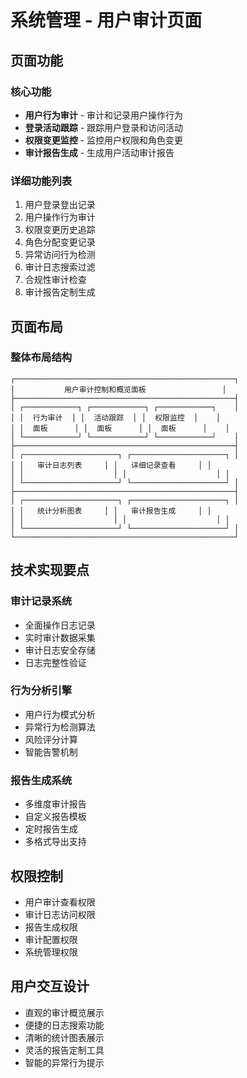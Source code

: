 # 系统管理 - 用户审计页面

## 页面功能

### 核心功能
- **用户行为审计** - 审计和记录用户操作行为
- **登录活动跟踪** - 跟踪用户登录和访问活动
- **权限变更监控** - 监控用户权限和角色变更
- **审计报告生成** - 生成用户活动审计报告

### 详细功能列表
1. 用户登录登出记录
2. 用户操作行为审计
3. 权限变更历史追踪
4. 角色分配变更记录
5. 异常访问行为检测
6. 审计日志搜索过滤
7. 合规性审计检查
8. 审计报告定制生成

## 页面布局

### 整体布局结构
```
┌─────────────────────────────────────────────────┐
│           用户审计控制和概览面板                 │
├─────────────────────────────────────────────────┤
│ ┌────────────┐ ┌────────────┐ ┌────────────┐    │
│ │  行为审计  │ │  活动跟踪  │ │  权限监控  │    │
│ │  面板      │ │  面板      │ │  面板      │    │
│ └────────────┘ └────────────┘ └────────────┘    │
├─────────────────────────────────────────────────┤
│ ┌─────────────────────┐ ┌─────────────────────┐ │
│ │   审计日志列表     │ │   详细记录查看     │ │
│ │                    │ │                    │ │
│ └─────────────────────┘ └─────────────────────┘ │
├─────────────────────────────────────────────────┤
│ ┌─────────────────────┐ ┌─────────────────────┐ │
│ │   统计分析图表     │ │   审计报告生成     │ │
│ │                    │ │                    │ │
│ └─────────────────────┘ └─────────────────────┘ │
└─────────────────────────────────────────────────┘
```

## 技术实现要点

### 审计记录系统
- 全面操作日志记录
- 实时审计数据采集
- 审计日志安全存储
- 日志完整性验证

### 行为分析引擎
- 用户行为模式分析
- 异常行为检测算法
- 风险评分计算
- 智能告警机制

### 报告生成系统
- 多维度审计报告
- 自定义报告模板
- 定时报告生成
- 多格式导出支持

## 权限控制
- 用户审计查看权限
- 审计日志访问权限
- 报告生成权限
- 审计配置权限
- 系统管理权限

## 用户交互设计
- 直观的审计概览展示
- 便捷的日志搜索功能
- 清晰的统计图表展示
- 灵活的报告定制工具
- 智能的异常行为提示